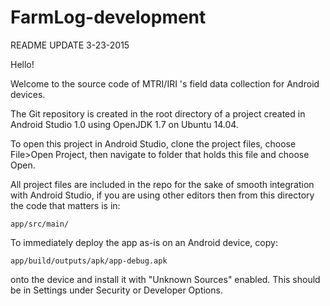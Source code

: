 # FarmLog-development


README UPDATE 3-23-2015

Hello!

Welcome to the source code of MTRI/IRI 's field data collection
for Android devices.

The Git repository is created in the root directory of a project
created in Android Studio 1.0 using OpenJDK 1.7 on Ubuntu 14.04.

To open this project in Android Studio, clone the project files,
choose File>Open Project, then navigate to folder that holds this 
file and choose Open.

All project files are included in the repo for the sake of smooth
integration with Android Studio, if you are using other editors 
then from this directory the code that matters is in:

	app/src/main/

To immediately deploy the app as-is on an Android device, copy:

	app/build/outputs/apk/app-debug.apk

onto the device and install it with "Unknown Sources" enabled.
This should be in Settings under Security or Developer Options.
